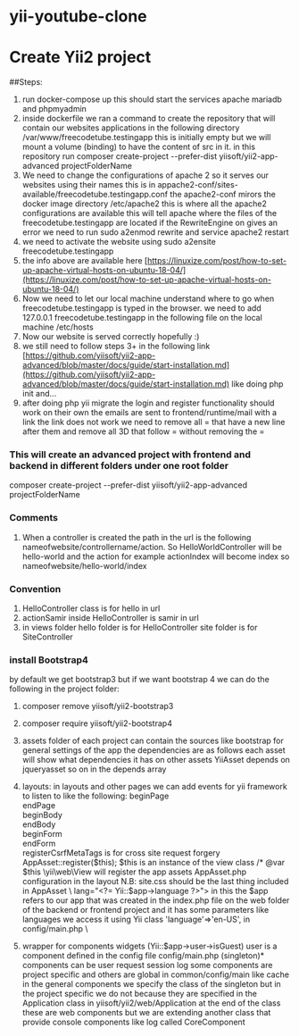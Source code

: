 # yii-youtube-clone

# Create Yii2 project

##Steps:
1. run docker-compose up this should start the services apache mariadb and phpmyadmin
2. inside dockerfile we ran a command to create the repository that will contain our websites applications in the following directory /var/www/freecodetube.testingapp this is initially empty but we will mount a volume (binding) to have the content of src in it. in this repository run composer create-project --prefer-dist yiisoft/yii2-app-advanced projectFolderName
3. We need to change the configurations of apache 2 so it serves our websites using their names this is in appache2-conf/sites-available/freecodetube.testingapp.conf the apache2-conf mirors the docker image directory /etc/apache2 this is where all the apache2 configurations are available this will tell apache where the files of the freecodetube.testingapp are located if the RewriteEngine on gives an error we need to run sudo a2enmod rewrite and service apache2 restart
4. we need to activate the website using sudo a2ensite freecodetube.testingapp
5. the info above are available here [https://linuxize.com/post/how-to-set-up-apache-virtual-hosts-on-ubuntu-18-04/](https://linuxize.com/post/how-to-set-up-apache-virtual-hosts-on-ubuntu-18-04/)
6. Now we need to let our local machine understand where to go when freecodetube.testingapp is typed in the browser. we need to add 127.0.0.1 freecodetube.testingapp in the following file on the local machine /etc/hosts
7. Now our website is served correctly hopefully :)
8. we still need to follow steps 3+ in the following link [https://github.com/yiisoft/yii2-app-advanced/blob/master/docs/guide/start-installation.md](https://github.com/yiisoft/yii2-app-advanced/blob/master/docs/guide/start-installation.md) like doing php init and...
9. after doing php yii migrate the login and register functionality should work on their own the emails are sent to frontend/runtime/mail with a link the link does not work we need to remove all = that have a new line after them and remove all 3D that follow = without removing the =

### This will create an advanced project with frontend and backend in different folders under one root folder
composer create-project --prefer-dist yiisoft/yii2-app-advanced projectFolderName


### Comments

1. When a controller is created the path in the url is the following nameofwebsite/controllername/action. So HelloWorldController will be hello-world and the action for example actionIndex will become index so nameofwebsite/hello-world/index


### Convention

1. HelloController class is for hello in url 
2. actionSamir inside HelloController is samir in url
3. in views folder hello folder is for HelloController site folder is for SiteController


### install Bootstrap4
by default we get bootstrap3 but if we want bootstrap 4 we can do the following in the project folder:
1. composer remove yiisoft/yii2-bootstrap3
2. composer require yiisoft/yii2-bootstrap4

3. assets folder of each project can contain the sources like bootstrap for general settings of the app the dependencies are as follows each asset will show what dependencies it has on other assets YiiAsset depends on jqueryasset so on in the depends array
4. layouts: in layouts and other pages we can add events for yii framework to listen to like the following:
beginPage \
endPage \
beginBody \
endBody \
beginForm \
endForm \
registerCsrfMetaTags is for cross site request forgery \
AppAsset::register($this); $this is an instance of the view class /* @var $this \yii\web\View will register the app assets AppAsset.php configuration in the layout N.B: site.css should be the last thing included in AppAsset \
lang="<?= Yii::$app->language ?>"> in this the $app refers to our app that was created in the index.php file on the web folder of the backend or frontend project and it has some parameters like languages we access it using Yii class  'language'=>'en-US', in config/main.php \
5. wrapper for components widgets (Yii::$app->user->isGuest) user is a component defined in the config file config/main.php (singleton)*  components can be user request session log some components are project specific and others are global in common/config/main like cache
in the general components we specify the class of the singleton but in the project specific we do not because they are specified in the Application class in yiisoft/yii2/web/Application at the end of the class these are web components but we are extending another class that provide console components like log called CoreComponent
